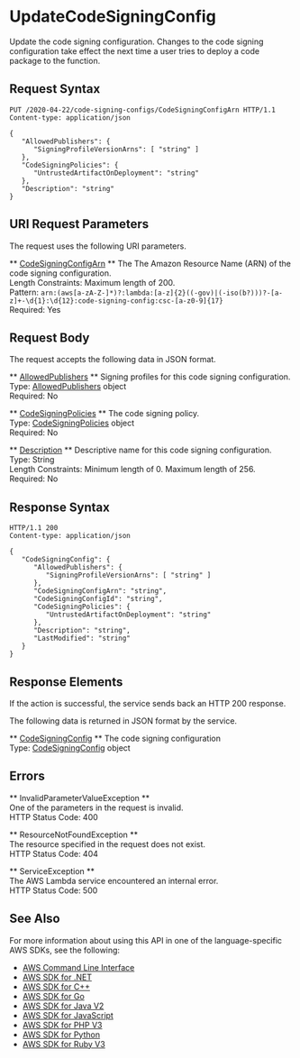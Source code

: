 # UpdateCodeSigningConfig<a name="API_UpdateCodeSigningConfig"></a>

Update the code signing configuration\. Changes to the code signing configuration take effect the next time a user tries to deploy a code package to the function\. 

## Request Syntax<a name="API_UpdateCodeSigningConfig_RequestSyntax"></a>

```
PUT /2020-04-22/code-signing-configs/CodeSigningConfigArn HTTP/1.1
Content-type: application/json

{
   "AllowedPublishers": { 
      "SigningProfileVersionArns": [ "string" ]
   },
   "CodeSigningPolicies": { 
      "UntrustedArtifactOnDeployment": "string"
   },
   "Description": "string"
}
```

## URI Request Parameters<a name="API_UpdateCodeSigningConfig_RequestParameters"></a>

The request uses the following URI parameters\.

 ** [CodeSigningConfigArn](#API_UpdateCodeSigningConfig_RequestSyntax) **   <a name="SSS-UpdateCodeSigningConfig-request-CodeSigningConfigArn"></a>
The The Amazon Resource Name \(ARN\) of the code signing configuration\.  
Length Constraints: Maximum length of 200\.  
Pattern: `arn:(aws[a-zA-Z-]*)?:lambda:[a-z]{2}((-gov)|(-iso(b?)))?-[a-z]+-\d{1}:\d{12}:code-signing-config:csc-[a-z0-9]{17}`   
Required: Yes

## Request Body<a name="API_UpdateCodeSigningConfig_RequestBody"></a>

The request accepts the following data in JSON format\.

 ** [AllowedPublishers](#API_UpdateCodeSigningConfig_RequestSyntax) **   <a name="SSS-UpdateCodeSigningConfig-request-AllowedPublishers"></a>
Signing profiles for this code signing configuration\.  
Type: [AllowedPublishers](API_AllowedPublishers.md) object  
Required: No

 ** [CodeSigningPolicies](#API_UpdateCodeSigningConfig_RequestSyntax) **   <a name="SSS-UpdateCodeSigningConfig-request-CodeSigningPolicies"></a>
The code signing policy\.  
Type: [CodeSigningPolicies](API_CodeSigningPolicies.md) object  
Required: No

 ** [Description](#API_UpdateCodeSigningConfig_RequestSyntax) **   <a name="SSS-UpdateCodeSigningConfig-request-Description"></a>
Descriptive name for this code signing configuration\.  
Type: String  
Length Constraints: Minimum length of 0\. Maximum length of 256\.  
Required: No

## Response Syntax<a name="API_UpdateCodeSigningConfig_ResponseSyntax"></a>

```
HTTP/1.1 200
Content-type: application/json

{
   "CodeSigningConfig": { 
      "AllowedPublishers": { 
         "SigningProfileVersionArns": [ "string" ]
      },
      "CodeSigningConfigArn": "string",
      "CodeSigningConfigId": "string",
      "CodeSigningPolicies": { 
         "UntrustedArtifactOnDeployment": "string"
      },
      "Description": "string",
      "LastModified": "string"
   }
}
```

## Response Elements<a name="API_UpdateCodeSigningConfig_ResponseElements"></a>

If the action is successful, the service sends back an HTTP 200 response\.

The following data is returned in JSON format by the service\.

 ** [CodeSigningConfig](#API_UpdateCodeSigningConfig_ResponseSyntax) **   <a name="SSS-UpdateCodeSigningConfig-response-CodeSigningConfig"></a>
The code signing configuration  
Type: [CodeSigningConfig](API_CodeSigningConfig.md) object

## Errors<a name="API_UpdateCodeSigningConfig_Errors"></a>

 ** InvalidParameterValueException **   
One of the parameters in the request is invalid\.  
HTTP Status Code: 400

 ** ResourceNotFoundException **   
The resource specified in the request does not exist\.  
HTTP Status Code: 404

 ** ServiceException **   
The AWS Lambda service encountered an internal error\.  
HTTP Status Code: 500

## See Also<a name="API_UpdateCodeSigningConfig_SeeAlso"></a>

For more information about using this API in one of the language\-specific AWS SDKs, see the following:
+  [AWS Command Line Interface](https://docs.aws.amazon.com/goto/aws-cli/lambda-2015-03-31/UpdateCodeSigningConfig) 
+  [AWS SDK for \.NET](https://docs.aws.amazon.com/goto/DotNetSDKV3/lambda-2015-03-31/UpdateCodeSigningConfig) 
+  [AWS SDK for C\+\+](https://docs.aws.amazon.com/goto/SdkForCpp/lambda-2015-03-31/UpdateCodeSigningConfig) 
+  [AWS SDK for Go](https://docs.aws.amazon.com/goto/SdkForGoV1/lambda-2015-03-31/UpdateCodeSigningConfig) 
+  [AWS SDK for Java V2](https://docs.aws.amazon.com/goto/SdkForJavaV2/lambda-2015-03-31/UpdateCodeSigningConfig) 
+  [AWS SDK for JavaScript](https://docs.aws.amazon.com/goto/AWSJavaScriptSDK/lambda-2015-03-31/UpdateCodeSigningConfig) 
+  [AWS SDK for PHP V3](https://docs.aws.amazon.com/goto/SdkForPHPV3/lambda-2015-03-31/UpdateCodeSigningConfig) 
+  [AWS SDK for Python](https://docs.aws.amazon.com/goto/boto3/lambda-2015-03-31/UpdateCodeSigningConfig) 
+  [AWS SDK for Ruby V3](https://docs.aws.amazon.com/goto/SdkForRubyV3/lambda-2015-03-31/UpdateCodeSigningConfig) 